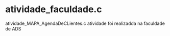 # atividade_faculdade.c
atividade_MAPA_AgendaDeCLientes.c
atividade foi realizadda na faculdade de ADS 
